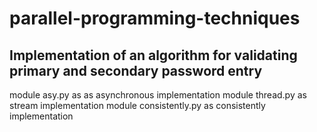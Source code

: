 # parallel-programming-techniques

## Implementation of an algorithm for validating primary and secondary password entry

module asy.py as as asynchronous implementation
module thread.py as stream implementation
module consistently.py as consistently implementation



